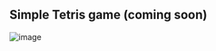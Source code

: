 ## Simple Tetris game (coming soon)

![image](https://github.com/OlenaPosternak/tetris/assets/101277404/aaef1a85-e00a-4196-a3c1-222413376c92)
